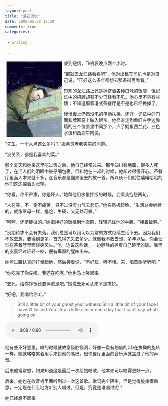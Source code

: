```yaml
---
layout: post
title: "落花流水"
date: 2008-05-28 12:50
comments: true
categories:

 - writing

---
```


<img height="240" alt="block" src="/downloads/images/2008_05/block.jpg" width="178" align="left" style="margin:5px"/> 收到短信，飞机要晚点两个小时。

“那就去龙汇路看看吧”，他对出租车司机也是对自己说，“正好这么多年都想去那条街再看看。”

短短的龙汇路上还是拥挤着各种口味的饭店，但记忆中的招牌却有不少已经看不见。他心里不禁有些慌：不知道那家港式茶餐厅是不是也已经换掉了。

慢慢踱上仍然没电的电动扶梯，还好，记忆中的门面和牌匾马上映入眼帘。他径直走到鱼缸左手边靠墙的三个位置里中间那个，点了鱿鱼西兰花、三色水蛋和西湖牛肉羹。

“先生，一个人点这么多吗？”服务员老老实实的问道。

“没关系，都是我喜欢的菜。”

那个夏天和她来这里吃过饭之后，他自己经常过来。那年四川有地震，很多人死了，在活人们的泪眼中被仔细包裹。但和她在一起的时候，他却过得很开心。茶餐厅里面人本来就不多，连音乐都是翻来覆去的放一首。所以伙计们就往嘻嘻哈哈的他们这边探着头张望。

“你看，你不严肃，你是坏人。”她帮他用水蛋拌饭的时候，会假装抱怨两句。

“人在笑，不一定不痛苦。只不过没有力气去悲伤。”他突然板起脸，“生活总会继续的，就像继母一样，尴尬，生硬，又无处可躲。”

“呵呵，还挺能扯的。”她把拌好的饭推到他面前，轻轻抓住他的手腕，“接着扯啊。”

“没期待才不会有失落。我们总是可以用习以为常的方式继续生活下去。因为我们不敢去想，要得到更多，首先得先失去多少。就像我不敢去想，多年以后，你会让谁在茶餐厅里面谈笑风生。”他一边说这些话，一边静静的扒着自己碗里的饭。嘴里的皮蛋经过轻轻一咬，便有卑鄙的腥味出来。

她弯过腰认真的打量起他，然后笑着说，“不好玩，听不懂。来，唱首歌听听吧。”

“你吃完了你先唱，我还在吃呢。”他也马上笑起来。

“去死，给你拌饭还要伴歌是吧。”她说去死可从来不是撒娇。

“好吧，我唱给你听。”

> Still a little bit of your ghost your witness
> Still a little bit of your face I haven&#8217;t kissed
> You step a little closer each day
> that I can&#8217;t say what&#8217;s going on
>

<audio controls loop preload><source src="{{ site.static_base }}/downloads/audio/cannonball.mp3"></audio>

他有些不好意思，唱的时候就故意怪腔怪调，好像一盘有划痕的CD在执拗的旋转一样。她就咯咯笑着用手来封他的嘴巴。很快餐厅里面的音乐声就盖过了他的声音。

后来他常常想，如果知道这是最后一次给她唱歌，他本来可以唱得更好一点。

后来，她也在收音机里面听到过一次这首歌。歌词完全陌生，但是觉得旋律很熟悉，一定是在什么地方听别人唱过。但是，究竟是谁唱过呢？

她已经想不起来。
